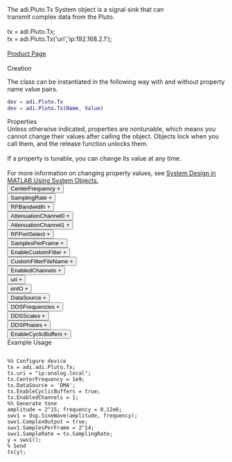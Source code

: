 

<!-- <div class="sysobj_h1">adi.Pluto.Tx</div> -->

<!-- <div class="sysobj_top_desc">
Receive data from Analog Devices AD9361 transceiver
</div> -->

<!-- <div class="sysobj_desc_title">Description</div> -->

<div class="sysobj_desc_txt">
<span>
    The adi.Pluto.Tx System object is a signal sink that can<br>    transmit complex data from the Pluto.<br> <br>    tx = adi.Pluto.Tx;<br>    tx = adi.Pluto.Tx('uri','ip:192.168.2.1');<br> <br>    <a href="https://www.analog.com/en/design-center/evaluation-hardware-and-software/evaluation-boards-kits/ADALM-PLUTO.html">Product Page</a><br> <br>
</span>

</div>

<div class="sysobj_desc_title">Creation</div>

The class can be instantiated in the following way with and without property name value pairs.
<!-- <div class="sysobj_desc_txt">
Creation -->
<!-- </div> -->

```matlab
dev = adi.Pluto.Tx
dev = adi.Pluto.Tx(Name, Value)
```

<div class="sysobj_desc_title">Properties</div>

<div class="sysobj_desc_txt">
<span>
Unless otherwise indicated, properties are nontunable, which means you cannot change their values after calling the object. Objects lock when you call them, and the release function unlocks them.
<br><br>
If a property is tunable, you can change its value at any time.
<br><br>
For more information on changing property values, see <a href="https://www.mathworks.com/help/matlab/matlab_prog/system-design-in-matlab-using-system-objects.html">System Design in MATLAB Using System Objects.</a>
</span>
</div>
<div class="property">
  <button type="button" onclick="collapse('CenterFrequency')" class="collapsible-property collapsible-property-CenterFrequency">CenterFrequency <span style="text-align:right" class="plus-CenterFrequency">+</span></button>
  <div class="content content-CenterFrequency" style="display: none;">
    <p style="padding: 0px;">RF center frequency, specified in Hz as a scalar. The default is 2.4e9. This property is tunable.Help for adi.Pluto.Tx/CenterFrequency is inherited from superclass ADI.AD9361.TX</p>
  </div>
  </div>
<div class="property">
  <button type="button" onclick="collapse('SamplingRate')" class="collapsible-property collapsible-property-SamplingRate">SamplingRate <span style="text-align:right" class="plus-SamplingRate">+</span></button>
  <div class="content content-SamplingRate" style="display: none;">
    <p style="padding: 0px;">Baseband sampling rate in Hz, specified as a scalar from 65105 to 61.44e6 samples per second.Help for adi.Pluto.Tx/SamplingRate is inherited from superclass ADI.AD9361.TX</p>
  </div>
  </div>
<div class="property">
  <button type="button" onclick="collapse('RFBandwidth')" class="collapsible-property collapsible-property-RFBandwidth">RFBandwidth <span style="text-align:right" class="plus-RFBandwidth">+</span></button>
  <div class="content content-RFBandwidth" style="display: none;">
    <p style="padding: 0px;">RF Bandwidth of front-end analog filter in Hz, specified as a scalar from 200 kHz to 56 MHz.Help for adi.Pluto.Tx/RFBandwidth is inherited from superclass ADI.AD9361.TX</p>
  </div>
  </div>
<div class="property">
  <button type="button" onclick="collapse('AttenuationChannel0')" class="collapsible-property collapsible-property-AttenuationChannel0">AttenuationChannel0 <span style="text-align:right" class="plus-AttenuationChannel0">+</span></button>
  <div class="content content-AttenuationChannel0" style="display: none;">
    <p style="padding: 0px;">Attentuation specified as a scalar from -89.75 to 0 dB with a resolution of 0.25 dB.Help for adi.Pluto.Tx/AttenuationChannel0 is inherited from superclass ADI.AD9361.TX</p>
  </div>
  </div>
<div class="property">
  <button type="button" onclick="collapse('AttenuationChannel1')" class="collapsible-property collapsible-property-AttenuationChannel1">AttenuationChannel1 <span style="text-align:right" class="plus-AttenuationChannel1">+</span></button>
  <div class="content content-AttenuationChannel1" style="display: none;">
    <p style="padding: 0px;">Attentuation specified as a scalar from -89.75 to 0 dB with a resolution of 0.25 dB.Help for adi.Pluto.Tx/AttenuationChannel1 is inherited from superclass ADI.AD9361.TX</p>
  </div>
  </div>
<div class="property">
  <button type="button" onclick="collapse('RFPortSelect')" class="collapsible-property collapsible-property-RFPortSelect">RFPortSelect <span style="text-align:right" class="plus-RFPortSelect">+</span></button>
  <div class="content content-RFPortSelect" style="display: none;">
    <p style="padding: 0px;">'A' 'B'Help for adi.Pluto.Tx/RFPortSelect is inherited from superclass ADI.AD9361.TX</p>
  </div>
  </div>
<div class="property">
  <button type="button" onclick="collapse('SamplesPerFrame')" class="collapsible-property collapsible-property-SamplesPerFrame">SamplesPerFrame <span style="text-align:right" class="plus-SamplesPerFrame">+</span></button>
  <div class="content content-SamplesPerFrame" style="display: none;">
    <p style="padding: 0px;">Number of samples per frame, specified as an even positive integer from 2 to 16,777,216. Using values less than 3660 can yield poor performance.</p>
  </div>
  </div>
<div class="property">
  <button type="button" onclick="collapse('EnableCustomFilter')" class="collapsible-property collapsible-property-EnableCustomFilter">EnableCustomFilter <span style="text-align:right" class="plus-EnableCustomFilter">+</span></button>
  <div class="content content-EnableCustomFilter" style="display: none;">
    <p style="padding: 0px;">Enable use of custom filter file to set SamplingRate, RFBandwidth, and FIR in datapaths</p>
  </div>
  </div>
<div class="property">
  <button type="button" onclick="collapse('CustomFilterFileName')" class="collapsible-property collapsible-property-CustomFilterFileName">CustomFilterFileName <span style="text-align:right" class="plus-CustomFilterFileName">+</span></button>
  <div class="content content-CustomFilterFileName" style="display: none;">
    <p style="padding: 0px;">Path to custom filter file created from filter wizard</p>
  </div>
  </div>
<div class="property">
  <button type="button" onclick="collapse('EnabledChannels')" class="collapsible-property collapsible-property-EnabledChannels">EnabledChannels <span style="text-align:right" class="plus-EnabledChannels">+</span></button>
  <div class="content content-EnabledChannels" style="display: none;">
    <p style="padding: 0px;">Indexs of channels to be enabled. Input should be a [1xN] vector with the indexes of channels to be enabled. Order is irrelevant</p>
  </div>
  </div>
<div class="property">
  <button type="button" onclick="collapse('uri')" class="collapsible-property collapsible-property-uri">uri <span style="text-align:right" class="plus-uri">+</span></button>
  <div class="content content-uri" style="display: none;">
    <p style="padding: 0px;">Hostname or IP address of remote libIIO deviceHelp for adi.Pluto.Tx/uri is inherited from superclass MATLABSHARED.LIBIIO.BASE</p>
  </div>
  </div>
<div class="property">
  <button type="button" onclick="collapse('enIO')" class="collapsible-property collapsible-property-enIO">enIO <span style="text-align:right" class="plus-enIO">+</span></button>
  <div class="content content-enIO" style="display: none;">
    <p style="padding: 0px;">If true, connects to libIIO device during simulationHelp for adi.Pluto.Tx/enIO is inherited from superclass MATLABSHARED.LIBIIO.BASE</p>
  </div>
  </div>
<div class="property">
  <button type="button" onclick="collapse('DataSource')" class="collapsible-property collapsible-property-DataSource">DataSource <span style="text-align:right" class="plus-DataSource">+</span></button>
  <div class="content content-DataSource" style="display: none;">
    <p style="padding: 0px;">Data source, specified as one of the following: 'DMA' — Specify the host as the source of the data. 'DDS' — Specify the DDS on the radio hardware as the source of the data. In this case, each channel has two additive tones.Help for adi.Pluto.Tx/DataSource is inherited from superclass ADI.COMMON.DDS</p>
  </div>
  </div>
<div class="property">
  <button type="button" onclick="collapse('DDSFrequencies')" class="collapsible-property collapsible-property-DDSFrequencies">DDSFrequencies <span style="text-align:right" class="plus-DDSFrequencies">+</span></button>
  <div class="content content-DDSFrequencies" style="display: none;">
    <p style="padding: 0px;">Frequencies values in Hz of the DDS tone generators. For complex data devices the input is a [2xN] matrix where N is the available channels on the board. For complex data devices this is at most max(EnabledChannels)*2. For non-complex data devices this is at most max(EnabledChannels). If N < this upper limit, other DDSs are not set.Help for adi.Pluto.Tx/DDSFrequencies is inherited from superclass ADI.COMMON.DDS</p>
  </div>
  </div>
<div class="property">
  <button type="button" onclick="collapse('DDSScales')" class="collapsible-property collapsible-property-DDSScales">DDSScales <span style="text-align:right" class="plus-DDSScales">+</span></button>
  <div class="content content-DDSScales" style="display: none;">
    <p style="padding: 0px;">Scale of DDS tones in range [0,1]. For complex data devices the input is a [2xN] matrix where N is the available channels on the board. For complex data devices this is at most max(EnabledChannels)*2. For non-complex data devices this is at most max(EnabledChannels). If N < this upper limit, other DDSs are not set.Help for adi.Pluto.Tx/DDSScales is inherited from superclass ADI.COMMON.DDS</p>
  </div>
  </div>
<div class="property">
  <button type="button" onclick="collapse('DDSPhases')" class="collapsible-property collapsible-property-DDSPhases">DDSPhases <span style="text-align:right" class="plus-DDSPhases">+</span></button>
  <div class="content content-DDSPhases" style="display: none;">
    <p style="padding: 0px;">Phases of DDS tones in range [0,360000]. For complex data devices the input is a [2xN] matrix where N is the available channels on the board. For complex data devices this is at most max(EnabledChannels)*2. For non-complex data devices this is at most max(EnabledChannels). If N < this upper limit, other DDSs are not set.Help for adi.Pluto.Tx/DDSPhases is inherited from superclass ADI.COMMON.DDS</p>
  </div>
  </div>
<div class="property">
  <button type="button" onclick="collapse('EnableCyclicBuffers')" class="collapsible-property collapsible-property-EnableCyclicBuffers">EnableCyclicBuffers <span style="text-align:right" class="plus-EnableCyclicBuffers">+</span></button>
  <div class="content content-EnableCyclicBuffers" style="display: none;">
    <p style="padding: 0px;">Enable Cyclic Buffers, configures transmit buffers to be cyclic, which makes them continuously repeatHelp for adi.Pluto.Tx/EnableCyclicBuffers is inherited from superclass ADI.COMMON.DDS</p>
  </div>
  </div>

<div class="sysobj_desc_title">Example Usage</div>

```

%% Configure device
tx = adi.adi.Pluto.Tx;
tx.uri = "ip:analog.local";
tx.CenterFrequency = 1e9;
tx.DataSource = 'DMA';
tx.EnableCyclicBuffers = true;
tx.EnabledChannels = 1;
%% Generate tone
amplitude = 2^15; frequency = 0.12e6;
swv1 = dsp.SineWave(amplitude, frequency);
swv1.ComplexOutput = true;
swv1.SamplesPerFrame = 2^14;
swv1.SampleRate = tx.SamplingRate;
y = swv1();
% Send
tx(y);

```